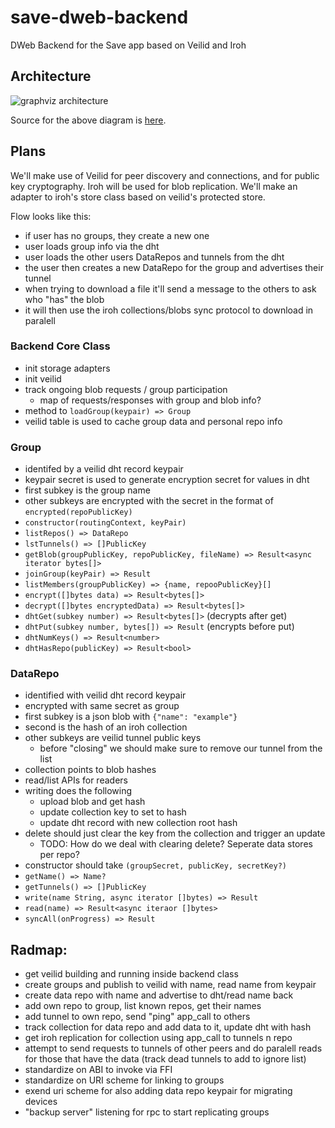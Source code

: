 # save-dweb-backend
DWeb Backend for the Save app based on Veilid and Iroh

## Architecture

![graphviz architecture](https://github.com/tripledoublev/save-dweb-backend/assets/631268/ebea73cb-a709-4d86-8bd3-63290cdb9d88)

Source for the above diagram is [here](graphviz_architecture.dot).

## Plans

We'll make use of Veilid for peer discovery and connections, and for public key cryptography. Iroh will be used for blob replication. We'll make an adapter to iroh's store class based on veilid's protected store.

Flow looks like this:
- if user has no groups, they create a new one
- user loads group info via the dht
- user loads the other users DataRepos and tunnels from the dht
- the user then creates a new DataRepo for the group and advertises their tunnel
- when trying to download a file it'll send a message to the others to ask who "has" the blob
- it will then use the iroh collections/blobs sync protocol to download in paralell

### Backend Core Class

- init storage adapters
- init veilid
- track ongoing blob requests / group participation
    - map of requests/responses with group and blob info?
- method to `loadGroup(keypair) => Group`
- veilid table is used to cache group data and personal repo info

### Group

- identifed by a veilid dht record keypair
- keypair secret is used to generate encryption secret for values in dht
- first subkey is the group name
- other subkeys are encrypted with the secret in the format of `encrypted(repoPublicKey)`
- `constructor(routingContext, keyPair)`
- `listRepos() => DataRepo`
- `lstTunnels() => []PublicKey`
- `getBlob(groupPublicKey, repoPublicKey, fileName) => Result<async iterator bytes[]>`
- `joinGroup(keyPair) => Result`
- `listMembers(groupPublicKey) => {name, repooPublicKey}[]`
- `encrypt([]bytes data) => Result<bytes[]>`
- `decrypt([]bytes encryptedData) => Result<bytes[]>`
- `dhtGet(subkey number) => Result<bytes[]>` (decrypts after get)
- `dhtPut(subkey number, bytes[]) => Result` (encrypts before put)
- `dhtNumKeys() => Result<number>`
- `dhtHasRepo(publicKey) => Result<bool>`

### DataRepo

- identified with veilid dht record keypair
- encrypted with same secret as group
- first subkey is a json blob with `{"name": "example"}`
- second is the hash of an iroh collection
- other subkeys are veilid tunnel public keys
    - before "closing" we should make sure to remove our tunnel from the list
- collection points to blob hashes
- read/list APIs for readers
- writing does the following
    - upload blob and get hash
    - update collection key to set to hash
    - update dht record with new collection root hash
- delete should just clear the key from the collection and trigger an update
    - TODO: How do we deal with clearing delete? Seperate data stores per repo?
- constructor should take `(groupSecret, publicKey, secretKey?)`
- `getName() => Name?`
- `getTunnels() => []PublicKey`
- `write(name String, async iterator []bytes) => Result`
- `read(name) => Result<async iteraor []bytes>`
- `syncAll(onProgress) => Result`

## Radmap:

- get veilid building and running inside backend class
- create groups and publish to veilid with name, read name from keypair
- create data repo with name and advertise to dht/read name back
- add own repo to group, list known repos, get their names
- add tunnel to own repo, send "ping" app_call to others
- track collection for data repo and add data to it, update dht with hash
- get iroh replication for collection using app_call to tunnels n repo
- attempt to send requests to tunnels of other peers and do paralell reads for those that have the data (track dead tunnels to add to ignore list)
- standardize on ABI to invoke via FFI
- standardize on URI scheme for linking to groups
- exend uri scheme for also adding data repo keypair for migrating devices
- "backup server" listening for rpc to start replicating groups

